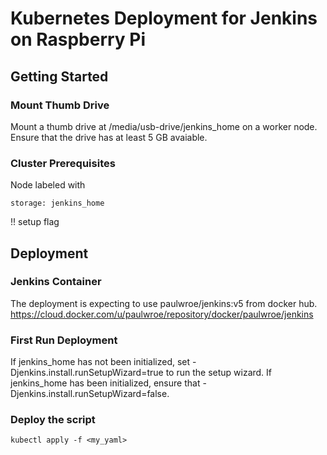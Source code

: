 # Kubernetes Deployment for Jenkins on Raspberry Pi

## Getting Started
### Mount Thumb Drive
Mount a thumb drive at /media/usb-drive/jenkins_home on a worker node.
Ensure that the drive has at least 5 GB avaiable.
### Cluster Prerequisites
Node labeled with 
```
storage: jenkins_home
```


!! setup flag

## Deployment

### Jenkins Container

The deployment is expecting to use paulwroe/jenkins:v5 from docker hub.
https://cloud.docker.com/u/paulwroe/repository/docker/paulwroe/jenkins




### First Run Deployment
If jenkins_home has not been initialized,  set -Djenkins.install.runSetupWizard=true to run the setup wizard.
If jenkins_home has been initialized, ensure that -Djenkins.install.runSetupWizard=false.

### Deploy the script
```
kubectl apply -f <my_yaml>
```
